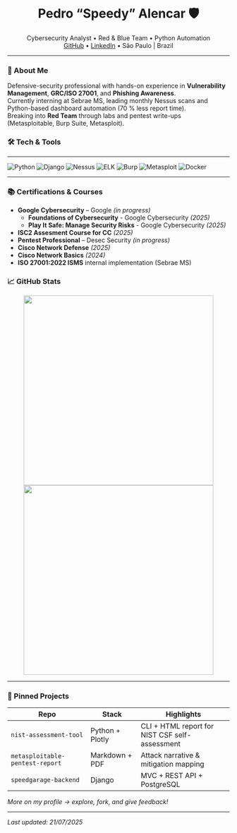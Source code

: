 <!-- Banner em ASCII opcional -->
<h1 align="center">Pedro “Speedy” Alencar 🛡️</h1>

<p align="center">
Cybersecurity Analyst • Red & Blue Team • Python Automation
<br>
<a href="https://github.com/pedr0alencar">GitHub</a> •
<a href="https://linkedin.com/in/pedro-alencar-ti">LinkedIn</a> •
São Paulo | Brazil
</p>

---

### 🚀 About Me
Defensive-security professional with hands-on experience in **Vulnerability Management**, **GRC/ISO 27001**, and **Phishing Awareness**.  
Currently interning at Sebrae MS, leading monthly Nessus scans and Python-based dashboard automation (70 % less report time).  
Breaking into **Red Team** through labs and pentest write-ups (Metasploitable, Burp Suite, Metasploit).


### 🛠️ Tech & Tools

---

![Python](https://img.shields.io/badge/Python-3.11+-blue?logo=python)
![Django](https://img.shields.io/badge/Django-grey?logo=django)
![Nessus](https://img.shields.io/badge/Nessus-orange)
![ELK](https://img.shields.io/badge/ELK-Stack-brightgreen)
![Burp](https://img.shields.io/badge/BurpSuite-red)
![Metasploit](https://img.shields.io/badge/Metasploit-blue)
![Docker](https://img.shields.io/badge/Docker-blue?logo=docker)

---

### 📚 Certifications & Courses
- **Google Cybersecurity** – Google *(in progress)*
  - **Foundations of Cybersecurity** - Google Cybersecurity *(2025)*
  - **Play It Safe: Manage Security Risks** - Google Cybersecurity *(2025)*
- **ISC2 Assesment Course for CC** *(2025)*
- **Pentest Professional** – Desec Security *(in progress)*
- **Cisco Network Defense** *(2025)*
- **Cisco Network Basics** *(2024)*
- **ISO 27001:2022 ISMS** internal implementation (Sebrae MS)

### 📈 GitHub Stats
<div align="center">
  <!-- GitHub Stats -->
  <a href="https://github.com/pedr0alencar">
    <img
      src="https://github-readme-stats.vercel.app/api?username=pedr0alencar&show_icons=true&count_private=true&include_all_commits=true&theme=github_dark&hide_border=true&border_radius=10&card_width=430"
      width="430" />
  </a>
  <!-- Most Used Languages (limitado a 6) -->
  <a href="https://github.com/pedr0alencar">
    <img
      src="https://github-readme-stats.vercel.app/api/top-langs/?username=pedr0alencar&layout=compact&langs_count=6&theme=github_dark&hide_border=true&border_radius=10&card_width=430"
      width="430" />
  </a>
</div>


---

### 📌 Pinned Projects
| Repo | Stack | Highlights |
|------|-------|-----------|
| `nist-assessment-tool` | Python + Plotly | CLI + HTML report for NIST CSF self-assessment |
| `metasploitable-pentest-report` | Markdown + PDF | Attack narrative & mitigation mapping |
| `speedgarage-backend` | Django | MVC + REST API + PostgreSQL |

*More on my profile → explore, fork, and give feedback!*

---

*Last updated: 21/07/2025*

<!--
**pedr0alencar/pedr0alencar** is a ✨ _special_ ✨ repository because its `README.md` (this file) appears on your GitHub profile.

Here are some ideas to get you started:

- 🔭 I’m currently working on ...
- 🌱 I’m currently learning ...
- 👯 I’m looking to collaborate on ...
- 🤔 I’m looking for help with ...
- 💬 Ask me about ...
- 📫 How to reach me: ...
- 😄 Pronouns: ...
- ⚡ Fun fact: ...
-->

